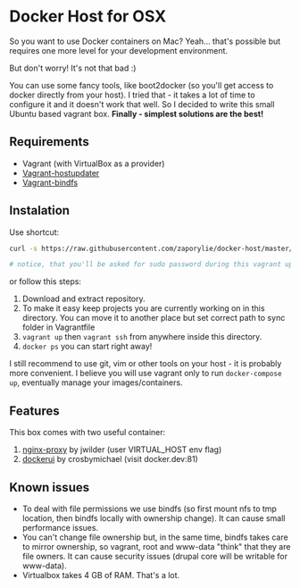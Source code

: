 Docker Host for OSX
==============================

So you want to use Docker containers on Mac? Yeah... that's possible but 
requires one more level for your development environment.
 
But don't worry! It's not that bad :)

You can use some fancy tools, like boot2docker (so you'll get access to docker
directly from your host). I tried that - it takes a lot of time to configure it
and it doesn't work that well. So I decided to write this small Ubuntu based
vagrant box. **Finally - simplest solutions are the best!**


## Requirements

* Vagrant (with VirtualBox as a provider)
* [Vagrant-hostupdater](https://github.com/cogitatio/vagrant-hostsupdater)
* [Vagrant-bindfs](https://github.com/gael-ian/vagrant-bindfs)

## Instalation

Use shortcut:
````bash
curl -s https://raw.githubusercontent.com/zaporylie/docker-host/master/install.sh | sh

# notice, that you'll be asked for sudo password during this vagrant up (for nfs folder share)
````

or follow this steps:

1. Download and extract repository.
1. To make it easy keep projects you are currently working on in this directory. You can move it to another place but set correct path to sync folder in Vagrantfile
1. `vagrant up` then `vagrant ssh` from anywhere inside this directory.
1. `docker ps` you can start right away!

I still recommend to use git, vim or other tools on your host - it 
is probably more convenient. I believe you will use vagrant only to run 
`docker-compose up`, eventually manage your images/containers.

## Features

This box comes with two useful container:

1. [nginx-proxy](https://github.com/jwilder/nginx-proxy) by jwilder (user VIRTUAL_HOST env flag)
1. [dockerui](https://github.com/crosbymichael/dockerui) by crosbymichael (visit docker.dev:81)

## Known issues

* To deal with file permissions we use bindfs (so first mount nfs to tmp 
location, then bindfs locally with ownership change). It can cause small 
performance issues.
* You can't change file ownership but, in the same time, bindfs takes care to
mirror ownership, so vagrant, root and www-data "think" that they are file 
owners. It can cause security issues (drupal core will be writable for www-data).
* Virtualbox takes 4 GB of RAM. That's a lot.
